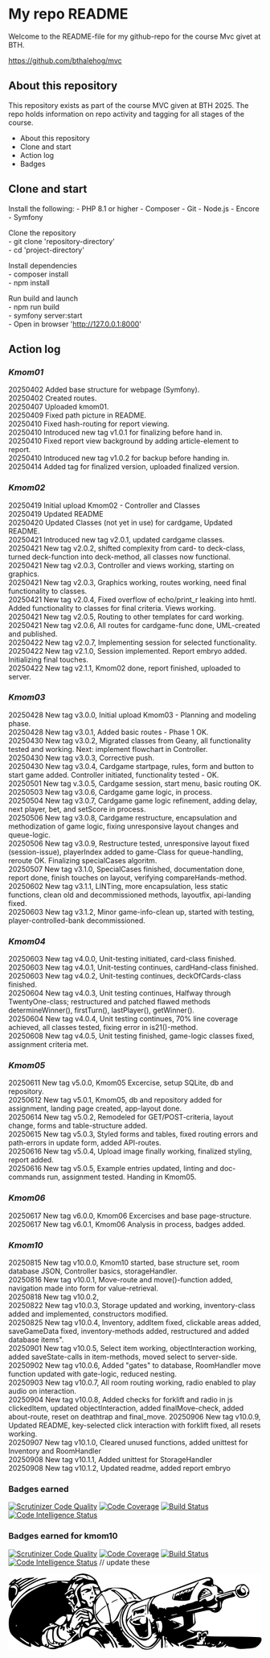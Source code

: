# My repo README

Welcome to the README-file for my github-repo for the course Mvc givet at BTH.

https://github.com/bthalehog/mvc  

## About this repository
This repository exists as part of the course MVC given at BTH 2025.
The repo holds information on repo activity and tagging for all stages of the course.

- About this repository
- Clone and start
- Action log
- Badges

## Clone and start

Install the following:
    - PHP 8.1 or higher
    - Composer
    - Git
    - Node.js
    - Encore
    - Symfony  
                   
Clone the repository  
    -  git clone 'repository-directory'  
    - cd 'project-directory'  
                         
Install dependencies  
    - composer install  
    - npm install  
                    
Run build and launch   
    - npm run build  
    - symfony server:start  
    - Open in browser 'http://127.0.0.1:8000'  

## Action log

### _Kmom01_
20250402 Added base structure for webpage (Symfony).   
20250402 Created routes.  
20250407 Uploaded kmom01.  
20250409 Fixed path picture in README.  
20250410 Fixed hash-routing for report viewing.  
20250410 Introduced new tag v1.0.1 for finalizing before hand in.  
20250410 Fixed report view background by adding article-element to report.  
20250410 Introduced new tag v1.0.2 for backup before handing in.  
20250414 Added tag for finalized version, uploaded finalized version.  

### _Kmom02_  
20250419 Initial upload Kmom02 - Controller and Classes  
20250419 Updated README  
20250420 Updated Classes (not yet in use) for cardgame, Updated README.  
20250421 Introduced new tag v2.0.1, updated cardgame classes.  
20250421 New tag v2.0.2, shifted complexity from card- to deck-class, turned deck-function into deck-method, all classes now functional.  
20250421 New tag v2.0.3, Controller and views working, starting on graphics.  
20250421 New tag v2.0.3, Graphics working, routes working, need final functionality to classes.  
20250421 New tag v2.0.4, Fixed overflow of echo/print_r leaking into hmtl. Added functionality to classes for final criteria. Views working.  
20250421 New tag v2.0.5, Routing to other templates for card working.   
20250421 New tag v2.0.6, All routes for cardgame-func done, UML-created and published.  
20250422 New tag v2.0.7, Implementing session for selected functionality.  
20250422 New tag v2.1.0, Session implemented. Report embryo added. Initializing final touches.  
20250422 New tag v2.1.1, Kmom02 done, report finished, uploaded to server.  
  
### _Kmom03_  
20250428 New tag v3.0.0, Initial upload Kmom03 - Planning and modeling phase.  
20250428 New tag v3.0.1, Added basic routes - Phase 1 OK.  
20250430 New tag v3.0.2, Migrated classes from Geany, all functionality tested and working. Next: implement flowchart in Controller.  
20250430 New tag v3.0.3, Corrective push.   
20250430 New tag v3.0.4, Cardgame startpage, rules, form and button to start game added. Controller initiated, functionality tested - OK.  
20250501 New tag v.3.0.5, Cardgame session, start menu, basic routing OK.  
20250503 New tag v3.0.6, Cardgame game logic, in process.  
20250504 New tag v3.0.7, Cardgame game logic refinement, adding delay, next player, bet, and setScore in process.  
20250506 New tag v3.0.8, Cardgame restructure, encapsulation and methodization of game logic, fixing unresponsive layout changes and queue-logic.    
20250506 New tag v3.0.9, Restructure tested, unresponsive layout fixed (session-issue), playerIndex added to game-Class for queue-handling, reroute OK. Finalizing specialCases algoritm.  
20250507 New tag v3.1.0, SpecialCases finished, documentation done, report done, finish touches on layout, verifying compareHands-method.  
20250602 New tag v3.1.1, LINTing, more encapsulation, less static functions, clean old and decommissioned methods, layoutfix, api-landing fixed.  
20250603 New tag v3.1.2, Minor game-info-clean up, started with testing, player-controlled-bank decommissioned.  
  
### _Kmom04_  
20250603 New tag v4.0.0, Unit-testing initiated, card-class finished.  
20250603 New tag v4.0.1, Unit-testing continues, cardHand-class finished.  
20250603 New tag v4.0.2, Unit-testing continues, deckOfCards-class finished.  
20250604 New tag v4.0.3, Unit testing continues, Halfway through TwentyOne-class; restructured and patched flawed methods determineWinner(), firstTurn(), lastPlayer(), getWinner().  
20250604 New tag v4.0.4, Unit testing continues, 70% line coverage achieved, all classes tested, fixing error in is21()-method.  
20250608 New tag v4.0.5, Unit testing finished, game-logic classes fixed, assignment criteria met.  

### _Kmom05_  
20250611 New tag v5.0.0, Kmom05 Excercise, setup SQLite, db and repository.  
20250612 New tag v5.0.1, Kmom05, db and repository added for assignment, landing page created, app-layout done.  
20250614 New tag v5.0.2, Remodeled for GET/POST-criteria, layout change, forms and table-structure added.  
20250615 New tag v5.0.3, Styled forms and tables, fixed routing errors and path-errors in update form, added API-routes.  
20250616 New tag v5.0.4, Upload image finally working, finalized styling, report added.  
20250616 New tag v5.0.5, Example entries updated, linting and doc-commands run, assignment tested. Handing in Kmom05.  

### _Kmom06_

20250617 New tag v6.0.0, Kmom06 Excercises and base page-structure.  
20250617 New tag v6.0.1, Kmom06 Analysis in process, badges added.

### _Kmom10_ 
20250815 New tag v10.0.0, Kmom10 started, base structure set, room database JSON, Controller basics, storageHandler.  
20250816 New tag v10.0.1, Move-route and move()-function added, navigation made into form for value-retrieval.  
20250818 New tag v10.0.2,  
20250822 New tag v10.0.3, Storage updated and working, inventory-class added and implemented, constructors modified.  
20250825 New tag v10.0.4, Inventory, addItem fixed, clickable areas added, saveGameData fixed, inventory-methods added, restructured and added database items".  
20250901 New tag v10.0.5, Select item working, objectInteraction working, added saveState-calls in item-methods, moved select to server-side.  
20250902 New tag v10.0.6, Added "gates" to database, RoomHandler move function updated with gate-logic, reduced nesting.  
20250903 New tag v10.0.7, All room routing working, radio enabled to play audio on interaction.  
20250904 New tag v10.0.8, Added checks for forklift and radio in js clickedItem, updated objectInteraction, added finalMove-check, added about-route, reset on deathtrap and final_move.
20250906 New tag v10.0.9, Updated README, key-selected click interaction with forklift fixed, all resets working.  
20250907 New tag v10.1.0, Cleared unused functions, added unittest for Inventory and RoomHandler  
20250908 New tag v10.1.1, Added unittest for StorageHandler  
20250908 New tag v10.1.2, Updated readme, added report embryo    

### Badges earned
[![Scrutinizer Code Quality](https://scrutinizer-ci.com/g/bthalehog/mvc/badges/quality-score.png?b=main)](https://scrutinizer-ci.com/g/bthalehog/mvc/?branch=main)
[![Code Coverage](https://scrutinizer-ci.com/g/bthalehog/mvc/badges/coverage.png?b=main)](https://scrutinizer-ci.com/g/bthalehog/mvc/?branch=main)
[![Build Status](https://scrutinizer-ci.com/g/bthalehog/mvc/badges/build.png?b=main)](https://scrutinizer-ci.com/g/bthalehog/mvc/build-status/main)
[![Code Intelligence Status](https://scrutinizer-ci.com/g/bthalehog/mvc/badges/code-intelligence.svg?b=main)](https://scrutinizer-ci.com/code-intelligence)

### Badges earned for kmom10
[![Scrutinizer Code Quality](https://scrutinizer-ci.com/g/bthalehog/mvc/badges/quality-score.png?b=main)](https://scrutinizer-ci.com/g/bthalehog/mvc/?branch=main)
[![Code Coverage](https://scrutinizer-ci.com/g/bthalehog/mvc/badges/coverage.png?b=main)](https://scrutinizer-ci.com/g/bthalehog/mvc/?branch=main)
[![Build Status](https://scrutinizer-ci.com/g/bthalehog/mvc/badges/build.png?b=main)](https://scrutinizer-ci.com/g/bthalehog/mvc/build-status/main)
[![Code Intelligence Status](https://scrutinizer-ci.com/g/bthalehog/mvc/badges/code-intelligence.svg?b=main)](https://scrutinizer-ci.com/code-intelligence) // update these

![](./public/img/bwtailgun.png)
